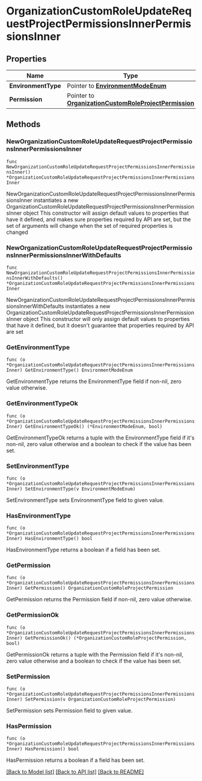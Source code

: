 # OrganizationCustomRoleUpdateRequestProjectPermissionsInnerPermissionsInner

## Properties

Name | Type | Description | Notes
------------ | ------------- | ------------- | -------------
**EnvironmentType** | Pointer to [**EnvironmentModeEnum**](EnvironmentModeEnum.md) |  | [optional] 
**Permission** | Pointer to [**OrganizationCustomRoleProjectPermission**](OrganizationCustomRoleProjectPermission.md) |  | [optional] 

## Methods

### NewOrganizationCustomRoleUpdateRequestProjectPermissionsInnerPermissionsInner

`func NewOrganizationCustomRoleUpdateRequestProjectPermissionsInnerPermissionsInner() *OrganizationCustomRoleUpdateRequestProjectPermissionsInnerPermissionsInner`

NewOrganizationCustomRoleUpdateRequestProjectPermissionsInnerPermissionsInner instantiates a new OrganizationCustomRoleUpdateRequestProjectPermissionsInnerPermissionsInner object
This constructor will assign default values to properties that have it defined,
and makes sure properties required by API are set, but the set of arguments
will change when the set of required properties is changed

### NewOrganizationCustomRoleUpdateRequestProjectPermissionsInnerPermissionsInnerWithDefaults

`func NewOrganizationCustomRoleUpdateRequestProjectPermissionsInnerPermissionsInnerWithDefaults() *OrganizationCustomRoleUpdateRequestProjectPermissionsInnerPermissionsInner`

NewOrganizationCustomRoleUpdateRequestProjectPermissionsInnerPermissionsInnerWithDefaults instantiates a new OrganizationCustomRoleUpdateRequestProjectPermissionsInnerPermissionsInner object
This constructor will only assign default values to properties that have it defined,
but it doesn't guarantee that properties required by API are set

### GetEnvironmentType

`func (o *OrganizationCustomRoleUpdateRequestProjectPermissionsInnerPermissionsInner) GetEnvironmentType() EnvironmentModeEnum`

GetEnvironmentType returns the EnvironmentType field if non-nil, zero value otherwise.

### GetEnvironmentTypeOk

`func (o *OrganizationCustomRoleUpdateRequestProjectPermissionsInnerPermissionsInner) GetEnvironmentTypeOk() (*EnvironmentModeEnum, bool)`

GetEnvironmentTypeOk returns a tuple with the EnvironmentType field if it's non-nil, zero value otherwise
and a boolean to check if the value has been set.

### SetEnvironmentType

`func (o *OrganizationCustomRoleUpdateRequestProjectPermissionsInnerPermissionsInner) SetEnvironmentType(v EnvironmentModeEnum)`

SetEnvironmentType sets EnvironmentType field to given value.

### HasEnvironmentType

`func (o *OrganizationCustomRoleUpdateRequestProjectPermissionsInnerPermissionsInner) HasEnvironmentType() bool`

HasEnvironmentType returns a boolean if a field has been set.

### GetPermission

`func (o *OrganizationCustomRoleUpdateRequestProjectPermissionsInnerPermissionsInner) GetPermission() OrganizationCustomRoleProjectPermission`

GetPermission returns the Permission field if non-nil, zero value otherwise.

### GetPermissionOk

`func (o *OrganizationCustomRoleUpdateRequestProjectPermissionsInnerPermissionsInner) GetPermissionOk() (*OrganizationCustomRoleProjectPermission, bool)`

GetPermissionOk returns a tuple with the Permission field if it's non-nil, zero value otherwise
and a boolean to check if the value has been set.

### SetPermission

`func (o *OrganizationCustomRoleUpdateRequestProjectPermissionsInnerPermissionsInner) SetPermission(v OrganizationCustomRoleProjectPermission)`

SetPermission sets Permission field to given value.

### HasPermission

`func (o *OrganizationCustomRoleUpdateRequestProjectPermissionsInnerPermissionsInner) HasPermission() bool`

HasPermission returns a boolean if a field has been set.


[[Back to Model list]](../README.md#documentation-for-models) [[Back to API list]](../README.md#documentation-for-api-endpoints) [[Back to README]](../README.md)


